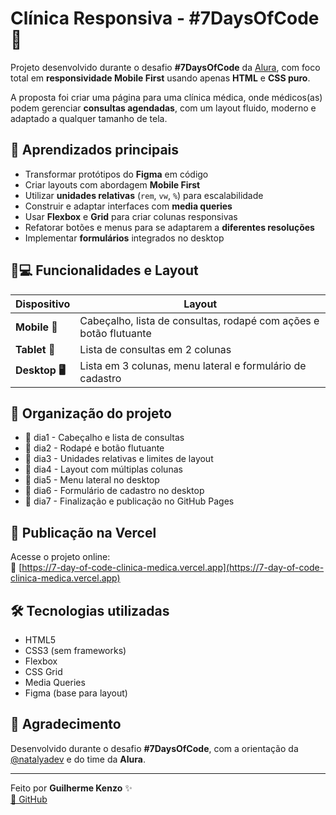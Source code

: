 # Clínica Responsiva - #7DaysOfCode 💙

Projeto desenvolvido durante o desafio **#7DaysOfCode** da [Alura](https://www.alura.com.br), com foco total em **responsividade Mobile First** usando apenas **HTML** e **CSS puro**.

A proposta foi criar uma página para uma clínica médica, onde médicos(as) podem gerenciar **consultas agendadas**, com um layout fluido, moderno e adaptado a qualquer tamanho de tela.

## 🧠 Aprendizados principais

- Transformar protótipos do **Figma** em código
- Criar layouts com abordagem **Mobile First**
- Utilizar **unidades relativas** (`rem`, `vw`, `%`) para escalabilidade
- Construir e adaptar interfaces com **media queries**
- Usar **Flexbox** e **Grid** para criar colunas responsivas
- Refatorar botões e menus para se adaptarem a **diferentes resoluções**
- Implementar **formulários** integrados no desktop

## 📱💻 Funcionalidades e Layout

| Dispositivo | Layout |
|-------------|--------|
| **Mobile 📱** | Cabeçalho, lista de consultas, rodapé com ações e botão flutuante |
| **Tablet 📲** | Lista de consultas em 2 colunas |
| **Desktop 🖥️** | Lista em 3 colunas, menu lateral e formulário de cadastro |

## 📂 Organização do projeto

- 📁 dia1 - Cabeçalho e lista de consultas
- 📁 dia2 - Rodapé e botão flutuante
- 📁 dia3 - Unidades relativas e limites de layout
- 📁 dia4 - Layout com múltiplas colunas
- 📁 dia5 - Menu lateral no desktop
- 📁 dia6 - Formulário de cadastro no desktop
- 📁 dia7 - Finalização e publicação no GitHub Pages

## 🚀 Publicação na  Vercel 

Acesse o projeto online:  
🔗 [https://7-day-of-code-clinica-medica.vercel.app](https://7-day-of-code-clinica-medica.vercel.app)  

## 🛠️ Tecnologias utilizadas

- HTML5
- CSS3 (sem frameworks)
- Flexbox
- CSS Grid
- Media Queries
- Figma (base para layout)

## 🤝 Agradecimento

Desenvolvido durante o desafio **#7DaysOfCode**, com a orientação da [@natalyadev](https://www.linkedin.com/in/natalyadev/) e do time da **Alura**.

---

Feito por **Guilherme Kenzo** ✨  
[🔗 GitHub](https://github.com/oguilhermekenzo)